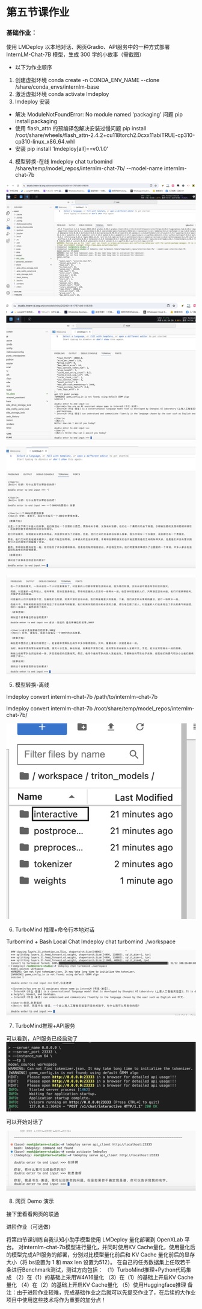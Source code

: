 # 第五节课作业

### 基础作业：

使用 LMDeploy 以本地对话、网页Gradio、API服务中的一种方式部署 InternLM-Chat-7B 模型，生成 300 字的小故事（需截图）

- 以下为作业顺序

1. 创建虚拟环境
conda create -n CONDA_ENV_NAME --clone /share/conda_envs/internlm-base
2. 激活虚拟环境
conda activate lmdeploy
3. lmdeploy 安装
- 解决 ModuleNotFoundError: No module named 'packaging' 问题
pip install packaging
- 使用 flash_attn 的预编译包解决安装过慢问题
pip install /root/share/wheels/flash_attn-2.4.2+cu118torch2.0cxx11abiTRUE-cp310-cp310-linux_x86_64.whl
- 安装
pip install 'lmdeploy[all]==v0.1.0'
4. 模型转换-在线
lmdeploy chat turbomind /share/temp/model_repos/internlm-chat-7b/  --model-name internlm-chat-7b


![Alt text](src\6-image-8.png)

![Alt text](src\6-image-9.png)


![Alt text](src\6-image-10.png)

![Alt text](src\6-image-11.png)

5. 模型转换-离线

lmdeploy convert internlm-chat-7b /path/to/internlm-chat-7b

lmdeploy convert internlm-chat-7b  /root/share/temp/model_repos/internlm-chat-7b/


![Alt text](src\6-image-12.png)

6. TurboMind 推理+命令行本地对话

Turbomind + Bash Local Chat
lmdeploy chat turbomind ./workspace

![Alt text](src\6-image-13.png)


7. TurboMind推理+API服务

可以看到，API服务已经启动了
![Alt text](image.png)

可以开始对话了

![Alt text](src\6-image-14.png)

8. 网页 Demo 演示

接下里看看网页的联通













进阶作业（可选做）

将第四节课训练自我认知小助手模型使用 LMDeploy 量化部署到 OpenXLab 平台。
对internlm-chat-7b模型进行量化，并同时使用KV Cache量化，使用量化后的模型完成API服务的部署，分别对比模型量化前后和 KV Cache 量化前后的显存大小（将 bs设置为 1 和 max len 设置为512）。
在自己的任务数据集上任取若干条进行Benchmark测试，测试方向包括：
（1）TurboMind推理+Python代码集成
（2）在（1）的基础上采用W4A16量化
（3）在（1）的基础上开启KV Cache量化
（4）在（2）的基础上开启KV Cache量化
（5）使用Huggingface推理
备注：由于进阶作业较难，完成基础作业之后就可以先提交作业了，在后续的大作业项目中使用这些技术将作为重要的加分点！